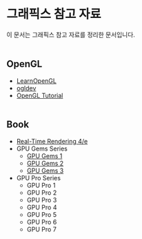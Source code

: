 # 그래픽스 참고 자료

이 문서는 그래픽스 참고 자료를 정리한 문서입니다.
<br><br>


## OpenGL
- [LearnOpenGL](https://learnopengl.com/)
- [ogldev](https://ogldev.org/)
- [OpenGL Tutorial](http://www.opengl-tutorial.org/)
<br><br>


## Book
- [Real-Time Rendering 4/e](https://www.realtimerendering.com/)
- GPU Gems Series
  - [GPU Gems 1](https://developer.nvidia.com/gpugems/gpugems/contributors)
  - [GPU Gems 2](https://developer.nvidia.com/gpugems/gpugems2/copyright)
  - [GPU Gems 3](https://developer.nvidia.com/gpugems/gpugems3/contributors)
- GPU Pro Series
  - GPU Pro 1
  - GPU Pro 2
  - GPU Pro 3
  - GPU Pro 4
  - GPU Pro 5
  - GPU Pro 6
  - GPU Pro 7